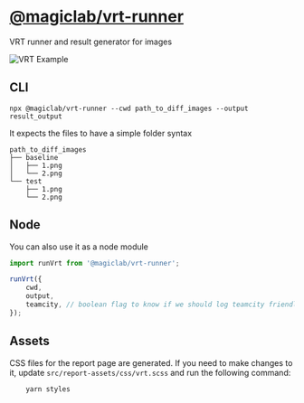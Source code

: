 # [@magiclab/vrt-runner](https://www.npmjs.com/package/@magiclab/vrt-runner)

VRT runner and result generator for images

![VRT Example](https://raw.githubusercontent.com/badoo/vrt-runner/master/example.png "VRT Example")

## CLI

`npx @magiclab/vrt-runner --cwd path_to_diff_images --output result_output`

It expects the files to have a simple folder syntax

```
path_to_diff_images
├── baseline
│   ├── 1.png
│   └── 2.png
└── test
    ├── 1.png
    └── 2.png
```

## Node

You can also use it as a node module

```js
import runVrt from '@magiclab/vrt-runner';

runVrt({
    cwd,
    output,
    teamcity, // boolean flag to know if we should log teamcity friendly output
});
```

## Assets

CSS files for the report page are generated. If you need to make changes to it, update `src/report-assets/css/vrt.scss` and run the following command:

```bash
    yarn styles
```
